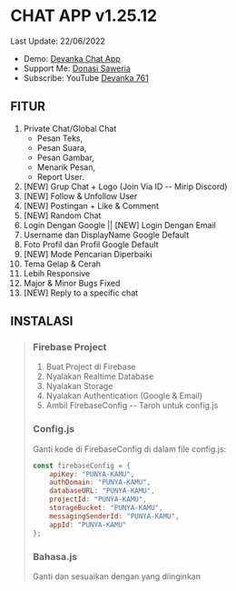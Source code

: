 # CHAT APP v1.25.12
Last Update: 22/06/2022
- Demo: [Devanka Chat App](https://dvnkz-messenger.netlify.app/)
- Support Me: [Donasi Saweria](https://saweria.co/nexuscraft)
- Subscribe: YouTube [Devanka 761](https://www.youtube.com/c/RG761)
## FITUR
1. Private Chat/Global Chat
    - Pesan Teks,
    - Pesan Suara,
    - Pesan Gambar,
    - Menarik Pesan,
    - Report User.
2. [NEW] Grup Chat + Logo (Join Via ID -- Mirip Discord)
3. [NEW] Follow & Unfollow User
4. [NEW] Postingan + Like & Comment
5. [NEW] Random Chat
6. Login Dengan Google || [NEW] Login Dengan Email
7. Username dan DisplayName Google Default
8. Foto Profil dan Profil Google Default
9. [NEW] Mode Pencarian Diperbaiki
10. Tema Gelap & Cerah
11. Lebih Responsive
12. Major & Minor Bugs Fixed
13. [NEW] Reply to a specific chat
## INSTALASI
> ### Firebase Project
> 1. Buat Project di Firebase
> 2. Nyalakan Realtime Database
> 3. Nyalakan Storage
> 4. Nyalakan Authentication (Google & Email)
> 5. Ambil FirebaseConfig -- Taroh untuk config.js
> ### Config.js
> Ganti kode di FirebaseConfig di dalam file config.js:
> ```javascript
> const firebaseConfig = {
>     apiKey: "PUNYA-KAMU",
>     authDomain: "PUNYA-KAMU",
>     databaseURL: "PUNYA-KAMU",
>     projectId: "PUNYA-KAMU",
>     storageBucket: "PUNYA-KAMU",
>     messagingSenderId: "PUNYA-KAMU",
>     appId: "PUNYA-KAMU"
> };
> ```
> ### Bahasa.js
> Ganti dan sesuaikan dengan yang diinginkan
